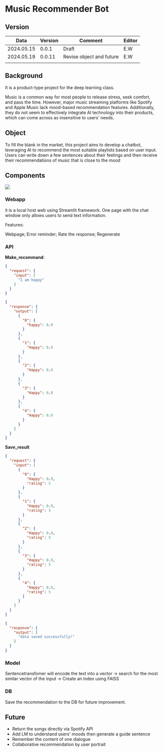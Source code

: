 # Music Recommender Bot

## Version

| Data       | Version | Comment                  | Editor |
| ---------- | ------- | ------------------------ | ------ |
| 2024.05.15 | 0.0.1   | Draft                    | E.W    |
| 2024.05.19 | 0.0.11  | Revise object and future | E.W    |
|            |         |                          |        |

## Background

It is a product-type project for the deep learning class. 

Music is a common way for most people to release stress, seek comfort, and pass the time. However, major music streaming platforms like Spotify and Apple Music lack mood-based recommendation features. Additionally, they do not seem to effectively integrate AI technology into their products, which can come across as insensitive to users' needs.

## Object

To fill the blank in the market, this project aims to develop a chatbot, leveraging AI to recommend the most suitable playlists based on user input. Users can write down a few sentences about their feelings and then receive their recommendations of music that is close to the mood

## Components

![](https://cdn.jsdelivr.net/gh/callmeeric5/imageHost/img/Flowchart.jpg)

### Webapp

it is a local host web using Streamlit framework. One page with the chat window only allows users to send text information.

Features:

Webpage; Error reminder; Rate the response; Regenerate

### API

**Make_recommand**: 

```json
{
  "request": {
    "input": [
      "I am happy"
    ]
  }
}

{
  "response": {
    "output": [
      {
        "0": {
          "happy": 0.9
        }
      },
      {
        "1": {
          "Happy": 0.9
        }
      },
      {
        "2": {
          "Happy": 0.9
        }
      },
      {
        "3": {
          "Happy": 0.9
        }
      },
      {
        "4": {
          "Happy": 0.9
        }
      }
    ]
  }
}
```



**Save_result**

```json
{
  "request": {
    "input": [
      {
        "0": {
          "Happy": 0.9,
          "rating": 5
        }
      },
      {
        "1": {
          "Happy": 0.9,
          "rating": 5
        }
      },
      {
        "2": {
          "Happy": 0.9,
          "rating": 5
        }
      },
      {
        "3": {
          "Happy": 0.9,
          "rating": 5
        }
      },
      {
        "4": {
          "Happy": 0.9,
          "rating": 5
        }
      }
    ]
  }
}

{
  "response": {
    "output": [
      "data saved successfully!"
    ]
  }
}
```



### Model

Sentencetransfomer will encode the text into a vector -> search for the most similar vector of the input -> Create an Index using FAISS

### DB

Save the recommendation to the DB for future improvement.

## Future

* Return the songs directly via Spotify API
* Add LM to understand users' moods then generate a guide sentence  
* Remember the content of one dialogue
* Collaborative recommendation by user portrait